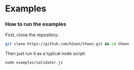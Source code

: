 # Examples

### How to run the examples

First, clone the repository:
```bash
git clone https://github.com/h2non/theon.git && cd theon
```

Then just run it as a typical node script:
```bash
node examples/validator.js
```
